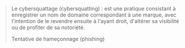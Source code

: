 
> Le cybersquattage (cybersquatting) : est une pratique consistant à enregistrer un nom de domaine correspondant à une marque, avec l'intention de le revendre ensuite à l'ayant droit, d'altérer sa visibilité ou de profiter de sa notoriété. 
>
> Tentative de hameçonnage (phishing) 
